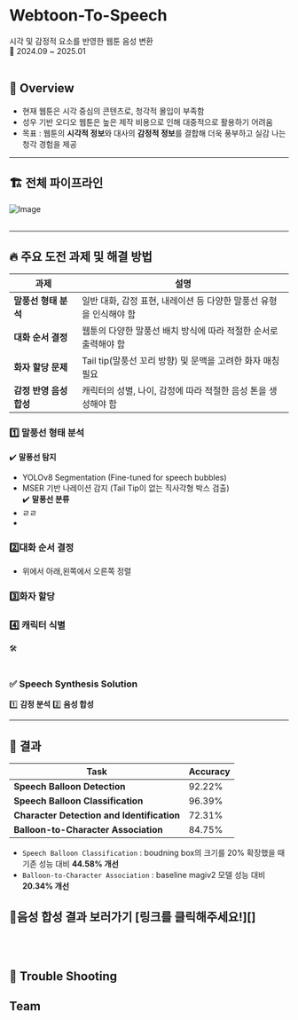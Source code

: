# Webtoon-To-Speech
시각 및 감정적 요소를 반영한 웹툰 음성 변환 <br>
📅 2024.09 ~ 2025.01
<br></br>
## 📖 Overview
- 현재 웹툰은 시각 중심의 콘텐츠로, 청각적 몰입이 부족함
- 성우 기반 오디오 웹툰은 높은 제작 비용으로 인해 대중적으로 활용하기 어려움
- 목표 : 웹툰의 **시각적 정보**와 대사의 **감정적 정보**를 결합해 더욱 풍부하고 실감 나는 청각 경험을 제공
---

## 🏗️ 전체 파이프라인
![Image](https://github.com/user-attachments/assets/bef66021-3bd7-4fc0-9906-1346f939948c)
<br></br>

---

## 🔥 주요 도전 과제 및 해결 방법
| 과제 |  설명 |
|--------|---------|
| **말풍선 형태 분석** | 일반 대화, 감정 표현, 내레이션 등 다양한 말풍선 유형을 인식해야 함 |
| **대화 순서 결정** | 웹툰의 다양한 말풍선 배치 방식에 따라 적절한 순서로 출력해야 함 |
| **화자 할당 문제** | Tail tip(말풍선 꼬리 방향) 및 문맥을 고려한 화자 매칭 필요 |
| **감정 반영 음성 합성** | 캐릭터의 성별, 나이, 감정에 따라 적절한 음성 톤을 생성해야 함 |

### 1️⃣ 말풍선 형태 분석   <br>
✔️ **말풍선 탐지**  
   - YOLOv8 Segmentation (Fine-tuned for speech bubbles)
   - MSER 기반 나레이션 감지 (Tail Tip이 없는 직사각형 박스 검출)  
✔️ **말풍선 분류**
   - ㄹㄹ
   - 
### 2️⃣대화 순서 결정
  - 위에서 아래,왼쪽에서 오른쪽 정렬 
### 3️⃣화자 할당
### 4️⃣ 캐릭터 식별
🛠️
<br></br>
### ✅ Speech Synthesis Solution
1️⃣ **감정 분석**
2️⃣ **음성 합성**


---
## 📌 결과 
| Task |  Accuracy |
|--------|---------|
| **Speech Balloon Detection** | 92.22% |
| **Speech Balloon Classification** | 96.39% |
| **Character Detection and Identification** | 72.31% |
| **Balloon-to-Character Association** |  84.75% |

- `Speech Balloon Classification` : boudning box의 크기를 20% 확장했을 때 기존 성능 대비 **44.58% 개선**
-  `Balloon-to-Character Association` :  baseline magiv2 모델 성능 대비 **20.34% 개선**

🔗음성 합성 결과 보러가기 [링크를 클릭해주세요!][]
---
<br></br>
## 🔧 Trouble Shooting 



## Team 
